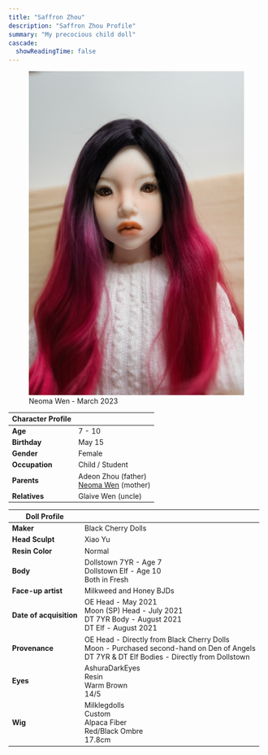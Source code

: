 ```yaml
---
title: "Saffron Zhou"
description: "Saffron Zhou Profile"
summary: "My precocious child doll"
cascade:
  showReadingTime: false
---
```

<figure><img src="saffron-looking-down.png" alt="A doll posing holding a white straw Hat" width="500"><figcaption>Neoma Wen - March 2023</figcaption></figure> 

| Character Profile | |
| ----- | ---|
| **Age** | 7 - 10 |
| **Birthday** | May 15 |
| **Gender** | Female |
| **Occupation** | Child / Student |
| **Parents** | Adeon Zhou (father) <br> [Neoma Wen](../neoma) (mother) |
| **Relatives** | Glaive Wen (uncle) |

| Doll Profile | |
| ----- | ---|
| **Maker** | Black Cherry Dolls |
| **Head Sculpt** | Xiao Yu |
| **Resin Color** | Normal |
| **Body** | Dollstown 7YR - Age 7 <br> Dollstown Elf - Age 10 <br> Both in Fresh |
| **Face-up artist** | Milkweed and Honey BJDs |
| **Date of acquisition** | OE Head - May 2021 <br> Moon (SP) Head - July 2021 <br> DT 7YR Body - August 2021 <br> DT Elf - August 2021 |
| **Provenance** | OE Head - Directly from Black Cherry Dolls <br> Moon - Purchased second-hand on Den of Angels <br> DT 7YR & DT Elf Bodies - Directly from Dollstown |
| **Eyes** | AshuraDarkEyes <br> Resin <br> Warm Brown <br> 14/5 |
| **Wig** | Milklegdolls <br> Custom <br> Alpaca Fiber <br> Red/Black Ombre <br> 17.8cm |